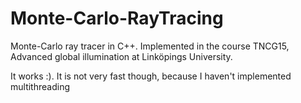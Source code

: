 # Monte-Carlo-RayTracing
Monte-Carlo ray tracer in C++. Implemented in the course TNCG15, Advanced global illumination at Linköpings University.

It works :). It is not very fast though, because I haven't implemented multithreading
